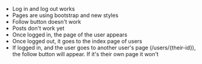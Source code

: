 - Log in and log out works
- Pages are using bootstrap and new styles
- Follow button doesn't work
- Posts don't work yet
- Once logged in, the page of the user appears
- Once logged out, it goes to the index page of users
- If logged in, and the user goes to another user's page (/users/{their-id}), the follow button will appear. If it's their own page it won't

